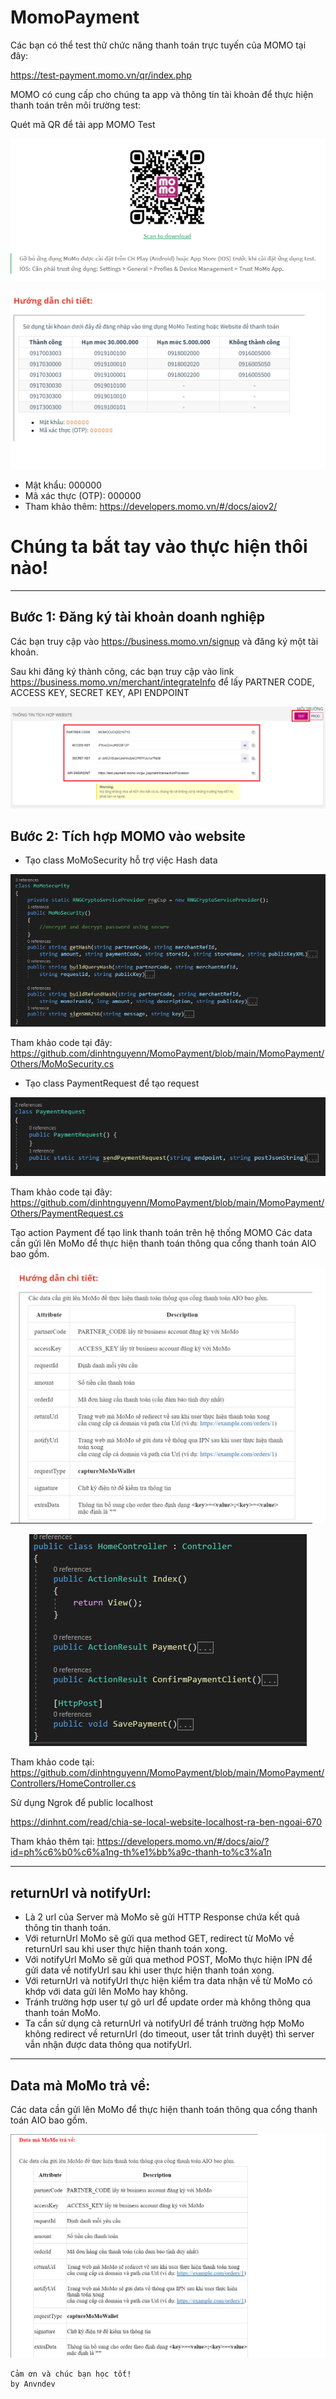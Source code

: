 # MomoPayment
Các bạn có thể test thử chức năng thanh toán trực tuyến của MOMO tại đây:

https://test-payment.momo.vn/qr/index.php


MOMO có cung cấp cho chúng ta app và thông tin tài khoản để thực hiện thanh toán trên môi trường test:

Quét mã QR để tải app MOMO Test
<p align="center">
	<img src="https://raw.githubusercontent.com/anvndev/Momo-Payment/master/Images/image1.png">
</p>
<p align="center">
	<img src="https://raw.githubusercontent.com/anvndev/Momo-Payment/master/Images/image2.png">
</p>

- Mật khẩu: 000000
- Mã xác thực (OTP): 000000
- Tham khảo thêm: https://developers.momo.vn/#/docs/aiov2/ 

# Chúng ta bắt tay vào thực hiện thôi nào!
-------------------------
## Bước 1: Đăng ký tài khoản doanh nghiệp

Các bạn truy cập vào https://business.momo.vn/signup và đăng ký một tài khoản.

Sau khi đăng ký thành công, các bạn truy cập vào link https://business.momo.vn/merchant/integrateInfo để lấy PARTNER CODE, ACCESS KEY, SECRET KEY, API ENDPOINT

</p>
<p align="center">
	<img src="https://raw.githubusercontent.com/anvndev/Momo-Payment/master/Images/image3.png">
</p>

## Bước 2: Tích hợp MOMO vào website

- Tạo class MoMoSecurity hỗ trợ việc Hash data

<p align="center">
	<img src="https://raw.githubusercontent.com/anvndev/Momo-Payment/master/Images/image4.png">
</p>

Tham khảo code tại đây: https://github.com/dinhtnguyenn/MomoPayment/blob/main/MomoPayment/Others/MoMoSecurity.cs 

- Tạo class PaymentRequest để tạo request

<p align="center">
	<img src="https://raw.githubusercontent.com/anvndev/Momo-Payment/master/Images/image5.png">
</p>

Tham khảo code tại đây: https://github.com/dinhtnguyenn/MomoPayment/blob/main/MomoPayment/Others/PaymentRequest.cs

Tạo action Payment để tạo link thanh toán trên hệ thống MOMO
Các data cần gửi lên MoMo để thực hiện thanh toán thông qua cổng thanh toán AIO bao gồm.

<p align="center">
	<img src="https://raw.githubusercontent.com/anvndev/Momo-Payment/master/Images/image6.png">
</p>
<p align="center">
	<img src="https://raw.githubusercontent.com/anvndev/Momo-Payment/master/Images/image7.png">
</p>


Tham khảo code tại: https://github.com/dinhtnguyenn/MomoPayment/blob/main/MomoPayment/Controllers/HomeController.cs 


Sử dụng Ngrok để public localhost

https://dinhnt.com/read/chia-se-local-website-localhost-ra-ben-ngoai-670


Tham khảo thêm tại: https://developers.momo.vn/#/docs/aio/?id=ph%c6%b0%c6%a1ng-th%e1%bb%a9c-thanh-to%c3%a1n 

--------------------

## returnUrl và notifyUrl:
- Là 2 url của Server mà MoMo sẽ gửi HTTP Response chứa kết quả thông tin thanh toán.
- Với returnUrl MoMo sẽ gửi qua method GET, redirect từ MoMo về returnUrl sau khi user thực hiện thanh toán xong.
- Với notifyUrl MoMo sẽ gửi qua method POST, MoMo thực hiện IPN để gửi data về notifyUrl sau khi user thực hiện thanh toán xong.
- Với returnUrl và notifyUrl thực hiện kiểm tra data nhận về từ MoMo có khớp với data gửi lên MoMo hay không.
- Tránh trường hợp user tự gõ url để update order mà không thông qua thanh toán MoMo.
- Ta cần sử dụng cả returnUrl và notifyUrl để tránh trường hợp MoMo không redirect về returnUrl (do timeout, user tắt trình duyệt) thì server vẫn nhận được data thông qua notifyUrl.

---------------------
## Data mà MoMo trả về:
Các data cần gửi lên MoMo để thực hiện thanh toán thông qua cổng thanh toán AIO bao gồm.

<p align="center">
	<img src="https://raw.githubusercontent.com/anvndev/Momo-Payment/master/Images/image8.png">
</p>


```````````````````
Cảm ơn và chúc bạn học tốt!
by Anvndev
